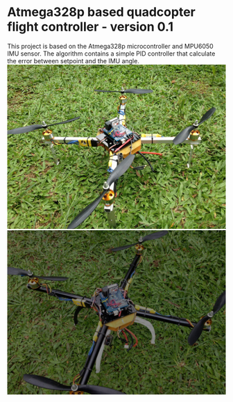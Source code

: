 # Atmega328p based quadcopter flight controller -  version 0.1

This project is based on the Atmega328p microcontroller and MPU6050 IMU sensor. The algorithm contains a simple PID controller that calculate the error between setpoint and the IMU angle. 
![Drone v0.2 with flight controller mounted ](https://github.com/janithsinhapura/Unmaned-Quadroter-Drone/blob/main/Version%202.jpg)
![Drone v0.1 with flight controller mounted ](https://github.com/janithsinhapura/Unmaned-Quadroter-Drone/blob/main/Version%201.jpg)
